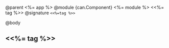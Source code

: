 @parent <%= app %>
@module {can.Component} <%= module %> <<%= tag %>>
@signature `<<%=tag %>>`

@body

## <<%= tag %>>

